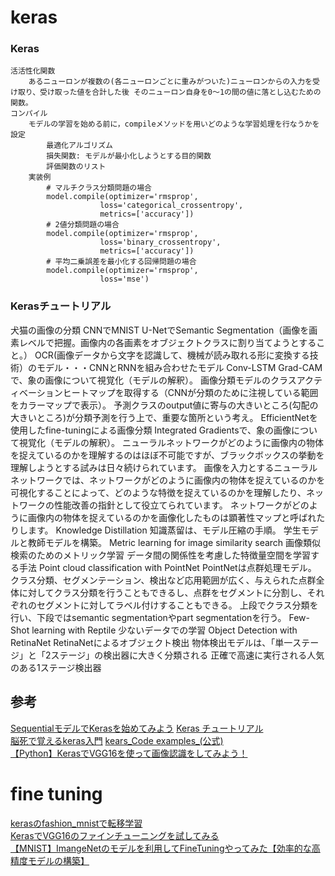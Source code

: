 # keras

### Keras
    活活性化関数
        あるニューロンが複数の(各ニューロンごとに重みがついた)ニューロンからの入力を受け取り、受け取った値を合計した後 そのニューロン自身を0～1の間の値に落とし込むための関数。
    コンパイル
        モデルの学習を始める前に，compileメソッドを用いどのような学習処理を行なうかを設定
            最適化アルゴリズム
            損失関数: モデルが最小化しようとする目的関数
            評価関数のリスト
        実装例
            # マルチクラス分類問題の場合
            model.compile(optimizer='rmsprop',
                        loss='categorical_crossentropy',
                        metrics=['accuracy'])
            # 2値分類問題の場合
            model.compile(optimizer='rmsprop',
                        loss='binary_crossentropy',
                        metrics=['accuracy'])
            # 平均二乗誤差を最小化する回帰問題の場合
            model.compile(optimizer='rmsprop',
                        loss='mse')

### Kerasチュートリアル
犬猫の画像の分類
CNNでMNIST
U-NetでSemantic Segmentation（画像を画素レベルで把握。画像内の各画素をオブジェクトクラスに割り当てようとすること。）
OCR(画像データから文字を認識して、機械が読み取れる形に変換する技術）のモデル・・・CNNとRNNを組み合わせたモデル
Conv-LSTM
Grad-CAMで、象の画像について視覚化（モデルの解釈）。
    画像分類モデルのクラスアクティベーションヒートマップを取得する（CNNが分類のために注視している範囲をカラーマップで表示）。
    予測クラスのoutput値に寄与の大きいところ(勾配の大きいところ)が分類予測を行う上で、重要な箇所という考え。
EfficientNetを使用したfine-tuningによる画像分類
Integrated Gradientsで、象の画像について視覚化（モデルの解釈）。
    ニューラルネットワークがどのように画像内の物体を捉えているのかを理解するのはほぼ不可能ですが、ブラックボックスの挙動を理解しようとする試みは日々続けられています。
    画像を入力とするニューラルネットワークでは、ネットワークがどのように画像内の物体を捉えているのかを可視化することによって、どのような特徴を捉えているのかを理解したり、ネットワークの性能改善の指針として役立てられています。
    ネットワークがどのように画像内の物体を捉えているのかを画像化したものは顕著性マップと呼ばれたりします。
Knowledge Distillation
    知識蒸留は、モデル圧縮の手順。
    学生モデルと教師モデルを構築。
Metric learning for image similarity search
    画像類似検索のためのメトリック学習
    データ間の関係性を考慮した特徴量空間を学習する手法
Point cloud classification with PointNet
    PointNetは点群処理モデル。
    クラス分類、セグメンテーション、検出など応用範囲が広く、与えられた点群全体に対してクラス分類を行うこともできるし、点群をセグメントに分割し、それぞれのセグメントに対してラベル付けすることもできる。
    上段でクラス分類を行い、下段ではsemantic segmentationやpart segmentationを行う。
Few-Shot learning with Reptile
    少ないデータでの学習
Object Detection with RetinaNet
    RetinaNetによるオブジェクト検出
    物体検出モデルは、「単一ステージ」と「2ステージ」の検出器に大きく分類される
    正確で高速に実行される人気のある1ステージ検出器


## 参考
[SequentialモデルでKerasを始めてみよう](https://keras.io/ja/getting-started/sequential-model-guide/)
[Keras チュートリアル](https://qiita.com/sasayabaku/items/64a01363bcd5c44feb0b)  
[脳死で覚えるkeras入門](https://qiita.com/wataoka/items/5c6766d3e1c674d61425)
[kears_Code examples_(公式)](https://keras.io/examples/)  
[【Python】KerasでVGG16を使って画像認識をしてみよう！](https://www.y-shinno.com/keras-vgg16/)  

# fine tuning
[kerasのfashion_mnistで転移学習](https://snova301.hatenablog.com/entry/2019/05/26/203003)  
[KerasでVGG16のファインチューニングを試してみる](https://qiita.com/ps010/items/dee9413d3de28de7d2f9)  
[【MNIST】ImangeNetのモデルを利用してFineTuningやってみた【効率的な高精度モデルの構築】](https://qiita.com/PoodleMaster/items/a98344e22327130791d8)  
